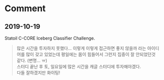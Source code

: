 # Comment

## 2019-10-19
Statoil C-CORE Iceberg Classifier Challenge.
>많은 시간을 투자하지 못했다... 이렇게 이렇게 접근하면 좋지 않을까 라는 아이디어를 많이 갖고 있었는데 
평일에는 몸이 힘들어서 그런지 집중이 잘 안되었던것 같다. (변명... ㅠ) <br>
스터디 끝난 후 토, 일요일에 많은 시간을 캐글 스터디에 투자해야겠다. <br>
다들 잘하겠지만 화이팅!
